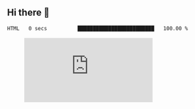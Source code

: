 ## Hi there 👋

 <!--START_SECTION:waka-->

```txt
HTML   0 secs          █████████████████████████   100.00 %
```

<!--END_SECTION:waka-->

<!--
**Calvinoea/calvinoea** is a ✨ _special_ ✨ repository because its `README.md` (this file) appears on your GitHub profile.

Here are some ideas to get you started:

- 🔭 I’m currently working on ...
- 🌱 I’m currently learning ...
- 👯 I’m looking to collaborate on ...
- 🤔 I’m looking for help with ...
- 💬 Ask me about ...
- 📫 How to reach me: ...
- 😄 Pronouns: ...
- ⚡ Fun fact: ...
-->


<figure><embed src="https://wakatime.com/share/@c8ce2275-d9b5-47cb-843d-cf014c6036f6/e95032e4-d79b-457c-b0ae-d02215530a0a.svg"></embed></figure>
